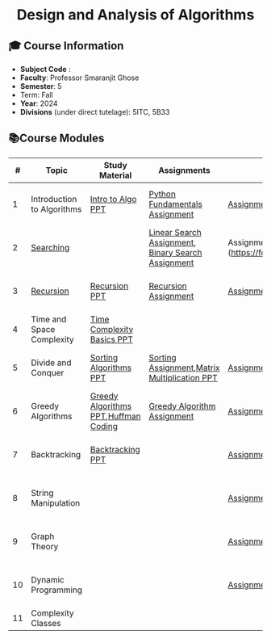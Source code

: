 <h1 align="center">Design and Analysis of Algorithms </h1>

## **🎓 Course Information**

- **Subject Code** :
- **Faculty**: Professor Smaranjit Ghose 
- **Semester**: 5
- Term: Fall
- **Year**: 2024
- **Divisions** (under direct tutelage): 5ITC, 5B33


## **📚Course Modules**

|#|Topic | Study Material | Assignments | Submission URL | Deadline | 
|--|-----|--------------|--------------|--------------|--------------|
|1|Introduction to Algorithms | [Intro to Algo PPT](https://www.canva.com/design/DAGHn59CvDE/ngSud-Z7JGDgK9gLBC_6qw/view?utm_content=DAGHn59CvDE&utm_campaign=designshare&utm_medium=link&utm_source=editor) | [Python Fundamentals Assignment](https://github.com/smaranjitghose/DAA/blob/main/Fundamental_Python_Assignment.MD)|[Assignment 1](https://forms.gle/E81xVmeASHk6WeeY9)|14-06-2024, 12:30 pm IST|
|2| [Searching]() | | [Linear Search Assignment](https://github.com/smaranjitghose/DAA/blob/main/Linear_Search_Assignment.MD), [Binary Search Assignment](https://github.com/smaranjitghose/DAA/blob/main/Binary_Search_Assignment.MD)|Assignment 2](https://forms.gle/kP76tR1TQcgwfWao7)|23-06-2024, 12:30 pm IST|
|3|[Recursion](https://excalidraw.com/#json=B_RNsqpiceXFAOzZ5TJdP,0qFslpvoE_rsICdsRmymYg)| [Recursion PPT](https://www.canva.com/design/DAGIuo-aKbo/KpuxLZMenqo5mgdP5GTp4w/view?utm_content=DAGIuo-aKbo&utm_campaign=designshare&utm_medium=link&utm_source=editor)|[Recursion Assignment](https://github.com/smaranjitghose/DAA/blob/main/Recursion_Assignment.MD)|[Assignment 3](https://forms.gle/tz19mYYoznopBgDE7)|07-07-2024, 12:30 pm IST|
|4| Time and Space Complexity| [Time Complexity Basics PPT](https://www.canva.com/design/DAGJHZ8k_-o/vC_kcBGjW6CS9_n-NgZLDw/view?utm_content=DAGJHZ8k_-o&utm_campaign=designshare&utm_medium=link&utm_source=editor)| |||
|5| Divide and Conquer  |[Sorting Algorithms PPT](https://www.canva.com/design/DAGJxnh_s7g/a9ZUdrbJ3SHJ2EpYesfbFA/view?utm_content=DAGJxnh_s7g&utm_campaign=designshare&utm_medium=link&utm_source=editor)| [Sorting Assignment](https://github.com/smaranjitghose/DAA/blob/main/Sorting_Assignment.MD),[Matrix Multiplication PPT](https://www.canva.com/design/DAGJHfDlo50/QF1EUgbBwBqJPgUAFgkJfg/view?utm_content=DAGJHfDlo50&utm_campaign=designshare&utm_medium=link&utm_source=editor)|[Assignment 5](https://forms.gle/AQfybK4UeotXcjd26)|14-07-2024, 12:30 pm IST|
|6|Greedy Algorithms|[Greedy Algorithms PPT](https://www.canva.com/design/DAGKgeGQU8Q/pIUPaOPvrGfSfTSHedUqSw/view?utm_content=DAGKgeGQU8Q&utm_campaign=designshare&utm_medium=link&utm_source=editor),[Huffman Coding](https://excalidraw.com/#json=M9M2VHfmrNwrUGoq9LuDc,-HYBqPo6j199PC--6KbvYg)|[Greedy Algorithm Assignment](https://github.com/smaranjitghose/DAA/blob/main/Greedy_Algorithms_Assignment.MD)|[Assignment 6](https://forms.gle/xm3mjbT7L9vkQmFAA)|26-07-2024, 12:30 pm IST|
|7|Backtracking |[Backtracking PPT](https://www.canva.com/design/DAGMgAt3AKg/PqYLbkQHFHbkxf8cBW3niQ/view?utm_content=DAGMgAt3AKg&utm_campaign=designshare&utm_medium=link&utm_source=editor)||[Assignment 7](https://forms.gle/YFJqkGFU6t1qs6peA)|25-08-2024, 12:30 pm IST|
|8|String Manipulation |||[Assignment 8](https://forms.gle/LSaXssBfVWgZSCvGA)|01-09-2024, 12:30 pm IST|
|9| Graph Theory|||[Assignment 9](https://forms.gle/VSAPLMr1oFS8Raug7)|08-09-2024, 12:30 pm IST|
|10|Dynamic Programming |||[Assignment 10](https://forms.gle/YY7bwGCxkuorLNeC6)|22-09-2024, 12:30 pm IST|
|11|Complexity Classes||| ||






